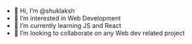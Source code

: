 - 👋 Hi, I’m @shuklaksh
- 👀 I’m interested in Web Development
- 🌱 I’m currently learning JS and React
- 💞️ I’m looking to collaborate on any Web dev related project

<!---
shuklaksh/shuklaksh is a ✨ special ✨ repository because its `README.md` (this file) appears on your GitHub profile.
You can click the Preview link to take a look at your changes.
--->
